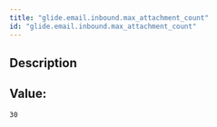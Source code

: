 ```yaml
---
title: "glide.email.inbound.max_attachment_count"
id: "glide.email.inbound.max_attachment_count"
---
```

## Description



## Value: 
```
30
```